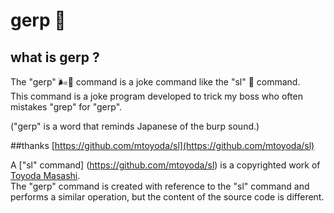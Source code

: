 # gerp 💨

## what is gerp ?
The "gerp" 🌬💨 command is a joke command like the "sl" 🚂 command.<br>
This command is a joke program developed to trick my boss who often mistakes "grep" for "gerp".

("gerp" is a word that reminds Japanese of the burp sound.)

##thanks
[https://github.com/mtoyoda/sl](https://github.com/mtoyoda/sl)

A ["sl" command] (https://github.com/mtoyoda/sl) is a copyrighted work of [Toyoda Masashi](http://www.tkl.iis.u-tokyo.ac.jp/~toyoda/).<br>
The "gerp" command is created with reference to the "sl" command and performs a similar operation, but the content of the source code is different.

